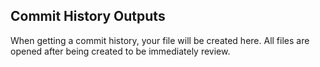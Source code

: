 ## Commit History Outputs

When getting a commit history, your file will be created here. All files are opened after being created to be immediately review.